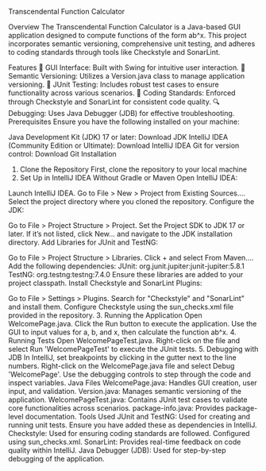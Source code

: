 Transcendental Function Calculator
 
 
 

Overview
The Transcendental Function Calculator is a Java-based GUI application designed to compute functions of the form ab^x. This project incorporates semantic versioning, comprehensive unit testing, and adheres to coding standards through tools like Checkstyle and SonarLint.

Features
🎨 GUI Interface: Built with Swing for intuitive user interaction.
🔢 Semantic Versioning: Utilizes a Version.java class to manage application versioning.
🧪 JUnit Testing: Includes robust test cases to ensure functionality across various scenarios.
📏 Coding Standards: Enforced through Checkstyle and SonarLint for consistent code quality.
🔍 Debugging: Uses Java Debugger (JDB) for effective troubleshooting.
Prerequisites
Ensure you have the following installed on your machine:

Java Development Kit (JDK) 17 or later: Download JDK
IntelliJ IDEA (Community Edition or Ultimate): Download IntelliJ IDEA
Git for version control: Download Git
Installation
1. Clone the Repository
First, clone the repository to your local machine
2. Set Up in IntelliJ IDEA
Without Gradle or Maven
Open IntelliJ IDEA:

Launch IntelliJ IDEA.
Go to File > New > Project from Existing Sources....
Select the project directory where you cloned the repository.
Configure the JDK:

Go to File > Project Structure > Project.
Set the Project SDK to JDK 17 or later. If it’s not listed, click New... and navigate to the JDK installation directory.
Add Libraries for JUnit and TestNG:

Go to File > Project Structure > Libraries.
Click + and select From Maven....
Add the following dependencies:
JUnit: org.junit.jupiter:junit-jupiter:5.8.1
TestNG: org.testng:testng:7.4.0
Ensure these libraries are added to your project classpath.
Install Checkstyle and SonarLint Plugins:

Go to File > Settings > Plugins.
Search for "Checkstyle" and "SonarLint" and install them.
Configure Checkstyle using the sun_checks.xml file provided in the repository.
3. Running the Application
Open WelcomePage.java.
Click the Run button to execute the application.
Use the GUI to input values for a, b, and x, then calculate the function ab^x.
4. Running Tests
Open WelcomePageTest.java.
Right-click on the file and select Run 'WelcomePageTest' to execute the JUnit tests.
5. Debugging with JDB
In IntelliJ, set breakpoints by clicking in the gutter next to the line numbers.
Right-click on the WelcomePage.java file and select Debug 'WelcomePage'.
Use the debugging controls to step through the code and inspect variables.
Java Files
WelcomePage.java: Handles GUI creation, user input, and validation.
Version.java: Manages semantic versioning of the application.
WelcomePageTest.java: Contains JUnit test cases to validate core functionalities across scenarios.
package-info.java: Provides package-level documentation.
Tools Used
JUnit and TestNG: Used for creating and running unit tests. Ensure you have added these as dependencies in IntelliJ.
Checkstyle: Used for ensuring coding standards are followed. Configured using sun_checks.xml.
SonarLint: Provides real-time feedback on code quality within IntelliJ.
Java Debugger (JDB): Used for step-by-step debugging of the application.
